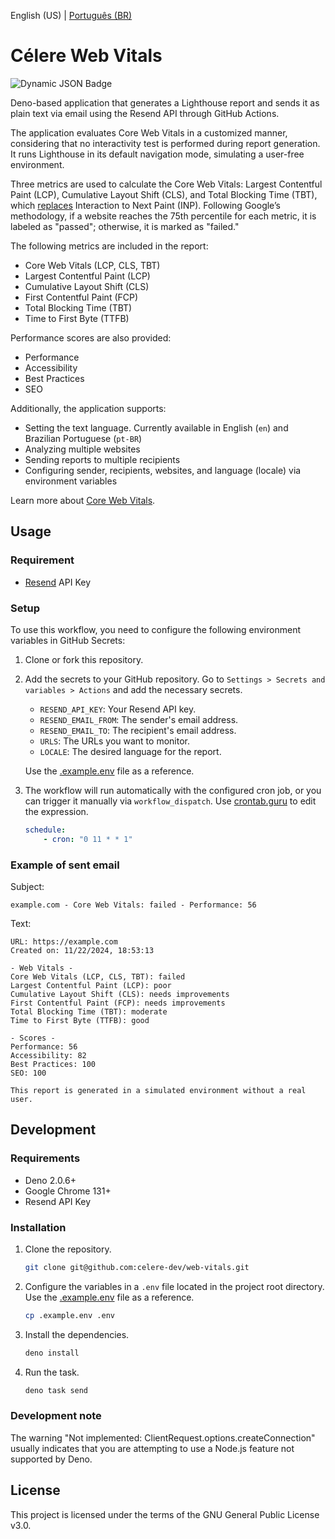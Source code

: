 English (US) | [Português (BR)](./README.pt-BR.md)

# Célere Web Vitals

![Dynamic JSON Badge](https://img.shields.io/badge/dynamic/json?url=https%3A%2F%2Fapi.github.com%2Frepos%2Fcelere-dev%2Fcelere-web-vitals%2Factions%2Fworkflows%2F128475555%2Fruns%3Fstatus%3Dcompleted%26per_page%3D1&query=%24.workflow_runs%5B0%5D.run_started_at&style=flat-square&label=last%20email%20sent&color=%232f0b48&link=https%3A%2F%2Fgithub.com%2Fcelere-dev%2Fcelere-web-vitals%2Factions)

Deno-based application that generates a Lighthouse report and sends it as plain text via email using the Resend API through GitHub Actions.

The application evaluates Core Web Vitals in a customized manner, considering that no interactivity test is performed during report generation. It runs Lighthouse in its default navigation mode, simulating a user-free environment.

Three metrics are used to calculate the Core Web Vitals: Largest Contentful Paint (LCP), Cumulative Layout Shift (CLS), and Total Blocking Time (TBT), which [replaces](https://web.dev/articles/inp#lab-measurement) Interaction to Next Paint (INP). Following Google’s methodology, if a website reaches the 75th percentile for each metric, it is labeled as "passed"; otherwise, it is marked as "failed."

The following metrics are included in the report:

- Core Web Vitals (LCP, CLS, TBT)
- Largest Contentful Paint (LCP)
- Cumulative Layout Shift (CLS)
- First Contentful Paint (FCP)
- Total Blocking Time (TBT)
- Time to First Byte (TTFB)

Performance scores are also provided:

- Performance
- Accessibility
- Best Practices
- SEO

Additionally, the application supports:

- Setting the text language. Currently available in English (`en`) and Brazilian Portuguese (`pt-BR`)
- Analyzing multiple websites
- Sending reports to multiple recipients
- Configuring sender, recipients, websites, and language (locale) via environment variables

Learn more about [Core Web Vitals](https://web.dev/explore/learn-core-web-vitals).

## Usage

### Requirement

- [Resend](https://resend.com/) API Key

### Setup

To use this workflow, you need to configure the following environment variables in GitHub Secrets:

1. Clone or fork this repository.

2. Add the secrets to your GitHub repository. Go to `Settings > Secrets and variables > Actions` and add the necessary secrets.

    - `RESEND_API_KEY`: Your Resend API key.
    - `RESEND_EMAIL_FROM`: The sender's email address.
    - `RESEND_EMAIL_TO`: The recipient's email address.
    - `URLS`: The URLs you want to monitor.
    - `LOCALE`: The desired language for the report.

    Use the [.example.env](.example.env) file as a reference.

3. The workflow will run automatically with the configured cron job, or you can trigger it manually via `workflow_dispatch`. Use [crontab.guru](https://crontab.guru/) to edit the expression.

    ```yaml
    schedule:
        - cron: "0 11 * * 1"
    ```

### Example of sent email

Subject:
```
example.com - Core Web Vitals: failed - Performance: 56
```

Text:
```
URL: https://example.com
Created on: 11/22/2024, 18:53:13

- Web Vitals -
Core Web Vitals (LCP, CLS, TBT): failed
Largest Contentful Paint (LCP): poor
Cumulative Layout Shift (CLS): needs improvements
First Contentful Paint (FCP): needs improvements
Total Blocking Time (TBT): moderate
Time to First Byte (TTFB): good

- Scores -
Performance: 56
Accessibility: 82
Best Practices: 100
SEO: 100

This report is generated in a simulated environment without a real user.
```

## Development

### Requirements

- Deno 2.0.6+
- Google Chrome 131+
- Resend API Key

### Installation

1. Clone the repository.

    ```bash
    git clone git@github.com:celere-dev/web-vitals.git
    ```

2. Configure the variables in a `.env` file located in the project root directory. Use the [.example.env](.example.env) file as a reference.

    ```bash
    cp .example.env .env
    ```

3. Install the dependencies.

    ```bash
    deno install
    ```

4. Run the task.

    ```bash
    deno task send
    ```

### Development note

The warning "Not implemented: ClientRequest.options.createConnection" usually indicates that you are attempting to use a Node.js feature not supported by Deno.

## License

This project is licensed under the terms of the GNU General Public License v3.0.
